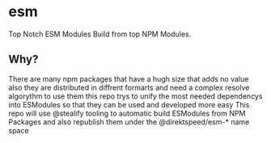 # esm
Top Notch ESM Modules Build from top NPM Modules.

## Why?
There are many npm packages that have a hugh size that adds no value also they are distributed in diffrent formarts and need a complex resolve algorythm to use them this repo trys to unify the most needed dependencys into ESModules so that they can be used and developed more easy This repo will use @stealify tooling to automatic build ESModules from NPM Packages and also republish them under the @direktspeed/esm-* name space

